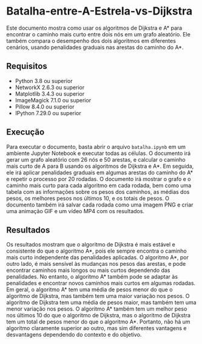 # Batalha-entre-A-Estrela-vs-Dijkstra

Este documento mostra como usar os algoritmos de Dijkstra e A* para encontrar o caminho mais curto entre dois nós em um grafo aleatório. Ele também compara o desempenho dos dois algoritmos em diferentes cenários, usando penalidades graduais nas arestas do caminho do A*.

## Requisitos

- Python 3.8 ou superior
- NetworkX 2.6.3 ou superior
- Matplotlib 3.4.3 ou superior
- ImageMagick 7.1.0 ou superior
- Pillow 8.4.0 ou superior
- IPython 7.29.0 ou superior

## Execução

Para executar o documento, basta abrir o arquivo `batalha.ipynb` em um ambiente Jupyter Notebook e executar todas as células. O documento irá gerar um grafo aleatório com 26 nós e 50 arestas, e calcular o caminho mais curto de A para B usando os algoritmos de Dijkstra e A*. Em seguida, ele irá aplicar penalidades graduais em algumas arestas do caminho do A* e repetir o processo por 20 rodadas. O documento irá mostrar o grafo e o caminho mais curto para cada algoritmo em cada rodada, bem como uma tabela com as informações sobre os pesos dos caminhos, as médias dos pesos, os melhores pesos nos últimos 10, e os totais de pesos. O documento também irá salvar cada rodada como uma imagem PNG e criar uma animação GIF e um vídeo MP4 com os resultados.

## Resultados

Os resultados mostram que o algoritmo de Dijkstra é mais estável e consistente do que o algoritmo A*, pois ele sempre encontra o caminho mais curto independente das penalidades aplicadas. O algoritmo A*, por outro lado, é mais sensível às mudanças nos pesos das arestas, e pode encontrar caminhos mais longos ou mais curtos dependendo das penalidades. No entanto, o algoritmo A* também pode se adaptar às penalidades e encontrar novos caminhos mais curtos em algumas rodadas. Em geral, o algoritmo A* tem uma média de pesos menor do que o algoritmo de Dijkstra, mas também tem uma maior variação nos pesos. O algoritmo de Dijkstra tem uma média de pesos maior, mas também tem uma menor variação nos pesos. O algoritmo A* também tem um melhor peso nos últimos 10 do que o algoritmo de Dijkstra, mas o algoritmo de Dijkstra tem um total de pesos menor do que o algoritmo A*. Portanto, não há um algoritmo claramente superior ao outro, mas sim diferentes vantagens e desvantagens dependendo do contexto e do objetivo.
